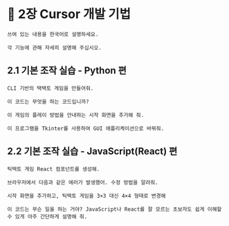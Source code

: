 # 📕 2장 Cursor 개발 기법

```
쓰여 있는 내용을 한국어로 설명하세요.
```

```
각 기능에 관해 자세히 설명해 주십시오.
```

## 2.1 기본 조작 실습 - Python 편

```
CLI 기반의 택택토 게임을 만들어줘.
```

```
이 코드는 무엇을 하는 코드입니까?
```

```
이 게임의 플레이 방법을 안내하는 시작 화면을 추가해 줘.
```

```
이 프로그램을 Tkinter를 사용하여 GUI 애플리케이션으로 바꿔줘.
```

## 2.2 기본 조작 실습 - JavaScript(React) 편

```
틱택토 게임 React 컴포넌트를 생성해.
```

```
브라우저에서 다음과 같은 에러가 발생했어. 수정 방법을 알려줘.
```

```
시작 화면을 추가하고, 틱택토 게임을 3×3 대신 4×4 형태로 변경해
```

```
이 코드는 무슨 일을 하는 거야? JavaScript나 React를 잘 모르는 초보자도 쉽게 이해할 수 있게 아주 간단하게 설명해 줘.
```
